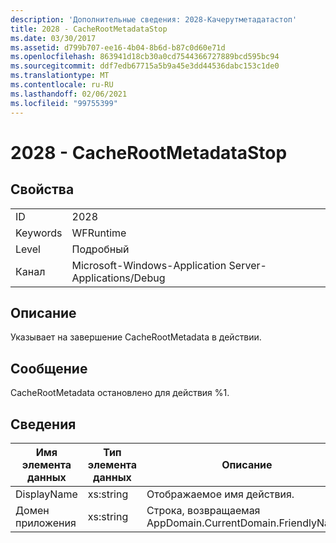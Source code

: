 ```yaml
---
description: 'Дополнительные сведения: 2028-Качерутметадатастоп'
title: 2028 - CacheRootMetadataStop
ms.date: 03/30/2017
ms.assetid: d799b707-ee16-4b04-8b6d-b87c0d60e71d
ms.openlocfilehash: 863941d18cb30a0cd7544366727889bcd595bc94
ms.sourcegitcommit: ddf7edb67715a5b9a45e3dd44536dabc153c1de0
ms.translationtype: MT
ms.contentlocale: ru-RU
ms.lasthandoff: 02/06/2021
ms.locfileid: "99755399"
---
```

# <a name="2028---cacherootmetadatastop"></a>2028 - CacheRootMetadataStop

## <a name="properties"></a>Свойства  
  
|||  
|-|-|  
|ID|2028|  
|Keywords|WFRuntime|  
|Level|Подробный|  
|Канал|Microsoft-Windows-Application Server-Applications/Debug|  
  
## <a name="description"></a>Описание  

 Указывает на завершение CacheRootMetadata в действии.  
  
## <a name="message"></a>Сообщение  

 CacheRootMetadata остановлено для действия %1.  
  
## <a name="details"></a>Сведения  
  
|Имя элемента данных|Тип элемента данных|Описание|  
|--------------------|--------------------|-----------------|  
|DisplayName|xs:string|Отображаемое имя действия.|  
|Домен приложения|xs:string|Строка, возвращаемая AppDomain.CurrentDomain.FriendlyName.|
